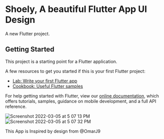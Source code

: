 # Shoely, A beautiful Flutter App UI Design

A new Flutter project.

## Getting Started

This project is a starting point for a Flutter application.

A few resources to get you started if this is your first Flutter project:

- [Lab: Write your first Flutter app](https://flutter.dev/docs/get-started/codelab)
- [Cookbook: Useful Flutter samples](https://flutter.dev/docs/cookbook)

For help getting started with Flutter, view our
[online documentation](https://flutter.dev/docs), which offers tutorials,
samples, guidance on mobile development, and a full API reference.

![Screenshot 2022-03-05 at 5 07 13 PM](https://user-images.githubusercontent.com/62956793/156882290-f2f02c17-118c-4db1-9374-387ed61b8dfe.png)
![Screenshot 2022-03-05 at 5 07 32 PM](https://user-images.githubusercontent.com/62956793/156882311-01f218ee-327e-484e-8913-e52b0d639d64.png)










This App is Inspired by design from @OmarJ9
